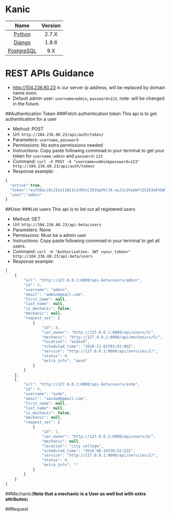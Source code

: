 # Kanic


| Name |  Version |
| :--: | :---: |
| [Python][python] | 2.7.X |
| [Django][django] | 1.8.6 |
| [PostgreSQL][post] | 9.X |

REST APIs Guidance
==================
- http://104.236.60.23 is our server ip address, will be replaced by domain name soon. 
- Default admin user: `username=admin`, `password=123`, note: will be changed in the future.

##Authentication Token
###Fetch authentication token
This api is to get authentication for a user
- Method: POST
- Url: `http://104.236.60.23/api/auth/token/`
- Parameters: `username`, `password`
- Permissions: No extra permissions needed
- Instructions: Copy paste following commnad in your terminal to get your token for `username:admin` and `password:123`
- Command: `curl -X POST -d "username=admin&password=123" http://104.236.60.23/api/auth/token/`
- Response example:
```javascript
{
  "active":true,
  "token":"eyJhbGciOiJIUzI1NiIsInR5cCI6IkpXVCJ9.eyJ1c2VybmFtZSI6ImFkbWluIiwidXNlcl9pZCI6MywiZW1haWwiOiJhZG1pbkBnbWFpbC5jb20iLCJleHAiOjE0NjYwNDU1NzZ9.l1g8yvsV03T9utGR6sZvpHUCgiEyNq3VhTm1G9zGRMk",
  "user":"admin"
}
```

##User
###List users
This api is to list out all registered users
- Method: GET
- Url: `http://104.236.60.23/api-beta/users`
- Parameters: None
- Permissions: Must be a admin user
- Instructions: Copy paste following commnad in your terminal to get all users.
- Command: `curl -H "Authorization: JWT <your_token>" http://104.236.60.23/api-beta/users`
- Response example:
```javascript
[
    {
        "url": "http://127.0.0.1:8000/api-beta/users/admin",
        "id": 3,
        "username": "admin",
        "email": "admin@gmail.com",
        "first_name": null,
        "last_name": null,
        "is_mechanic": false,
        "mechanic": null,
        "request_set": [
            {
                "id": 8,
                "car_owner": "http://127.0.0.1:8000/api/users/3/",
                "mechanic": "http://127.0.0.1:8000/api/mechanics/5/",
                "location": "asdasd",
                "scheduled_time": "2018-11-02T03:01:00Z",
                "service": "http://127.0.0.1:8000/api/services/2/",
                "status": 0,
                "extra_info": "aasd"
            }
        ]
    },
    {
        "url": "http://127.0.0.1:8000/api-beta/users/asda",
        "id": 4,
        "username": "asda",
        "email": "aasdad@gmail.com",
        "first_name": null,
        "last_name": null,
        "is_mechanic": false,
        "mechanic": null,
        "request_set": [
            {
                "id": 1,
                "car_owner": "http://127.0.0.1:8000/api/users/4/",
                "mechanic": null,
                "location": "city college",
                "scheduled_time": "2016-06-14T20:52:52Z",
                "service": "http://127.0.0.1:8000/api/services/1/",
                "status": 0,
                "extra_info": ""
            }
        ]
    }
]
```
##Mechanic(**Note that a mechanic is a User as well but with extra attributes**)

##Request



[python]: https://www.python.org/
[django]: https://www.djangoproject.com/
[post]: https://www.postgresql.org/
